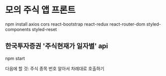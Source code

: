 # 모의 주식 앱 프론트


npm install axios cors react-bootstrap react-redux react-router-dom styled-components styled-reset

## 한국투자증권 '주식현재가 일자별' api

npm start

다음에 할 것: 주식 종목 번호 알아서 차례대로 호출하기